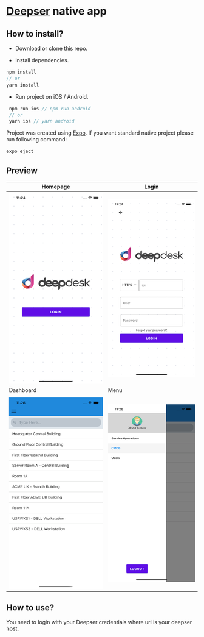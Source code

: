 # [Deepser](https://deepser.com/) native app

## How to install?

* Download or clone this repo.

* Install dependencies.

```js
npm install
// or
yarn install
```

* Run project on iOS / Android.

```js
 npm run ios // npm run android
 // or
 yarn ios // yarn android
```

Project was created using [Expo](https://expo.io/). If you want standard native project please run following command:

```js
expo eject
```

## Preview
| Homepage | Login |
| --- | --- |
|![HomeScreen](./Images/HomeScreen.png)|![LoginScreen](./Images/LoginScreen.png)|
| Dashboard | Menu |
|  |  |
|![List](./Images/List.png)|![SideMenu](./Images/SideMenu.png) |


## How to use?
You need to login with your Deepser credentials where url is your deepser host.


